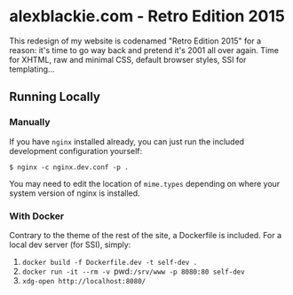 # alexblackie.com - Retro Edition 2015

This redesign of my website is codenamed "Retro Edition 2015" for a reason: it's
time to go way back and pretend it's 2001 all over again. Time for XHTML, raw
and minimal CSS, default browser styles, SSI for templating...

## Running Locally

### Manually

If you have `nginx` installed already, you can just run the included development
configuration yourself:

```
$ nginx -c nginx.dev.conf -p .
```

You may need to edit the location of `mime.types` depending on where your system
version of nginx is installed.

### With Docker

Contrary to the theme of the rest of the site, a Dockerfile is included. For
a local dev server (for SSI), simply:

1. `docker build -f Dockerfile.dev -t self-dev .`
2. `docker run -it --rm -v `pwd`:/srv/www -p 8080:80 self-dev`
3. `xdg-open http://localhost:8080/`
